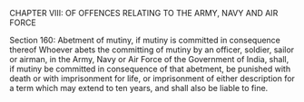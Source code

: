CHAPTER VIII: OF OFFENCES RELATING TO THE ARMY, NAVY AND AIR FORCE

Section 160: Abetment of mutiny, if mutiny is committed in consequence thereof
Whoever abets the committing of mutiny by an officer, soldier, sailor or airman, in the Army, Navy or Air Force of the Government of India, shall, if mutiny be committed in consequence of that abetment, be punished with death or with imprisonment for life, or imprisonment of either description for a term which may extend to ten years, and shall also be liable to fine.

